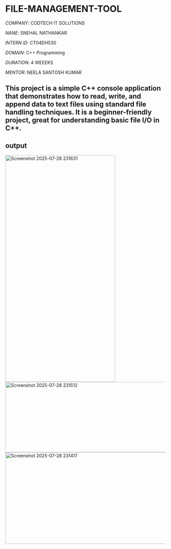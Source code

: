 # FILE-MANAGEMENT-TOOL

*COMPANY*: CODTECH IT SOLUTIONS

*NANE*: SNEHAL NATHANKAR

*INTERN ID*: CT04DH530

*DOMAIN*: C++ Programming

*DURATION*: 4 WEEEKS

*MENTOR*: NEELA SANTOSH KUMAR

## This project is a simple C++ console application that demonstrates how to read, write, and append data to text files using standard file handling techniques. It is a beginner-friendly project, great for understanding basic file I/O in C++.


## output
<img width="345" height="712" alt="Screenshot 2025-07-28 231631" src="https://github.com/user-attachments/assets/4ce37dcd-7990-45da-aa3b-15a1405096fa" />
<img width="525" height="221" alt="Screenshot 2025-07-28 231512" src="https://github.com/user-attachments/assets/040e754a-a072-4918-9b54-e30a85b1dad0" />
<img width="1012" height="287" alt="Screenshot 2025-07-28 231417" src="https://github.com/user-attachments/assets/4d56b40e-fe35-4374-9153-02781bbb46bc" />


